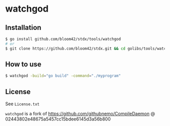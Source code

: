 # watchgod

## Installation

```sh
$ go install github.com/bloom42/stdx/tools/watchgod
# or
$ git clone https://github.com/bloom42/stdx.git && cd golibs/tools/watchgod && go install
```

## How to use

```bash
$ watchgod -build="go build" -command="./myprogram"
```

## License

See `License.txt`

`watchgod` is a fork of https://github.com/githubnemo/CompileDaemon @ 02443802e48675a5457cc15bdee6145d3a56b800
